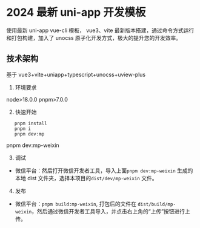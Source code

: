 # 2024 最新 uni-app 开发模板

使用最新 uni-app vue-cli 模板， vue3、vite 最新版本搭建，通过命令方式运行和打包构建，加入了 unocss 原子化开发方式，极大的提升您的开发效率。

## 技术架构

基于 vue3+vite+uniapp+typescript+unocss+uview-plus

1. 环境要求

node>18.0.0
pnpm>7.0.0

2. 快速开始

```
   pnpm install
   pnpm i
   pnpm dev:mp

```

pnpm dev:mp-weixin

3. 调试

- 微信平台：然后打开微信开发者工具，导入上面`pnpm dev:mp-weixin` 生成的本地 dist 文件夹，选择本项目的`dist/dev/mp-weixin` 文件。

4. 发布

- 微信平台：`pnpm build:mp-weixin`, 打包后的文件在 `dist/build/mp-weixin`，然后通过微信开发者工具导入，并点击右上角的“上传”按钮进行上传。
